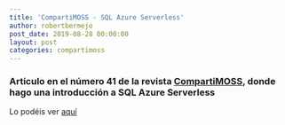 ```yaml
---
title: 'CompartiMOSS - SQL Azure Serverless'
author: robertbermejo
post_date: 2019-08-28 00:00:00
layout: post
categories: compartimoss
---
```


### Articulo en el número 41 de la revista [CompartiMOSS](http://www.compartimoss.com/revistas/numero-41)<!--break-->, donde hago una introducción a SQL Azure Serverless
Lo podéis ver [aquí](http://www.compartimoss.com/revistas/numero-41/sql-azure-serverless)

